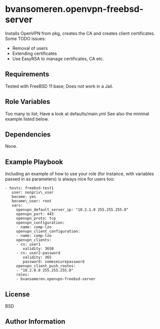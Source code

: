 bvansomeren.openvpn-freebsd-server
=========

Installs OpenVPN from pkg, creates the CA and creates client certificates.  
Some TODO issues:  
* Removal of users
* Extending certificates
* Use EasyRSA to manage certificates, CA etc.


Requirements
------------

Tested with FreeBSD 11 base; Does not work in a Jail.

Role Variables
--------------

Too many to list; Have a look at defaults/main.yml
See also the minimal example listed below.

Dependencies
------------

None.

Example Playbook
----------------

Including an example of how to use your role (for instance, with variables passed in as parameters) is always nice for users too:

    - hosts: freebsd-test1
  	   user: nonpriv\_user
  	   become: yes
  	   become\_user: root
  	   vars:
    	 openvpn_default_server_ip: "10.2.1.0 255.255.255.0"
    	 openvpn_port: 443
    	 openvpn_proto: tcp
    	 openvpn_configuration:
    	 - name: comp-lzo
    	 openvpn_client_configuration:
    	 - name: comp-lzo
    	 openvpn_clients:
    	 - cn: user1
      		validity: 3650
    	 - cn: user2-password
      	 	validity: 365
      		password: somesecurepassword
    	 openvpn_client_push_routes:
    	 - "10.2.0.0 255.255.255.0"
  	 	 roles:
  		 - bvansomeren.openvpn-freebsd-server

License
-------

BSD

Author Information
------------------

